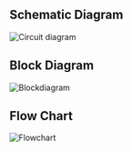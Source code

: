 
## Schematic Diagram
![Circuit diagram](https://github.com/avnish8726/M2_Traffic_Light_Signal/blob/main/2_Design/Circuit_Diag.png)
## Block Diagram
![Blockdiagram](https://github.com/avnish8726/M2_Traffic_Light_Signal/blob/main/2_Design/Block_Diag..png)
## Flow Chart
![Flowchart](https://github.com/avnish8726/M2_Traffic_Light_Signal/blob/main/2_Design/flow%20chart.png)

    
